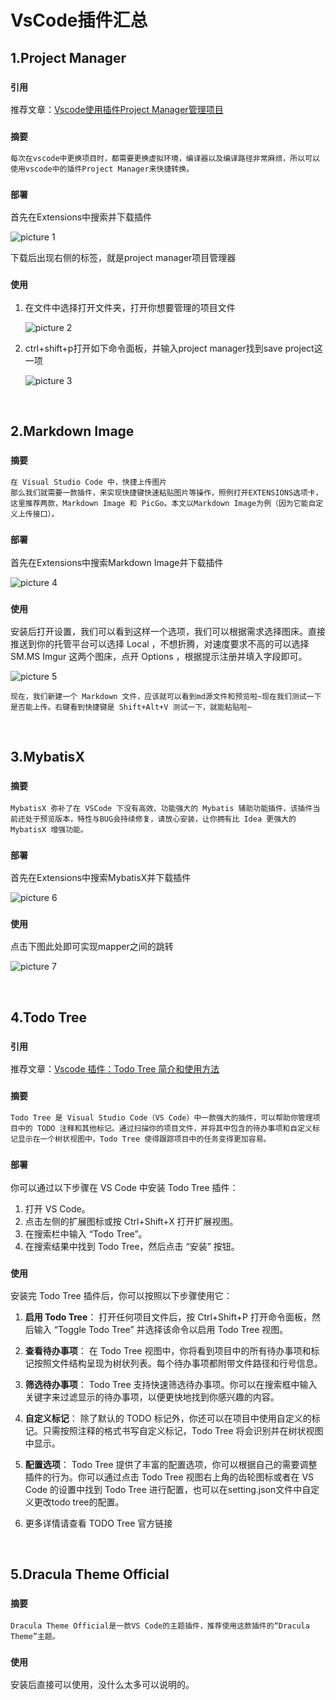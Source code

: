 # VsCode插件汇总

## 1.Project Manager

### `引用`

推荐文章：[Vscode使用插件Project Manager管理项目](https://blog.csdn.net/weixin_39493668/article/details/127071322)

### `摘要`

```
每次在vscode中更换项目时，都需要更换虚拟环境，编译器以及编译路径非常麻烦，所以可以使用vscode中的插件Project Manager来快捷转换。
```

### `部署`

首先在Extensions中搜索并下载插件

![picture 1](../images/7cf4288544437beb10b3a3ce85222d27627ee9bcab6bd2b8b1ac296f34f20485.png)  

下载后出现右侧的标签，就是project manager项目管理器

### `使用`

1. 在文件中选择打开文件夹，打开你想要管理的项目文件

    ![picture 2](../images/db3d469462bec1e2ec57be1f48923f371bb78412d28bfc752a190a40ea4f7737.png)  

2. ctrl+shift+p打开如下命令面板，并输入project manager找到save project这一项
   
    ![picture 3](../images/939ffa13c35cc8aee9dda8850c7e91fad6e0cb19e9407371d2c2a585d7c5439d.png) 

<br> 

## 2.Markdown Image

### `摘要`

```
在 Visual Studio Code 中，快捷上传图片
那么我们就需要一款插件，来实现快捷键快速粘贴图片等操作，照例打开EXTENSIONS选项卡，这里推荐两款，Markdown Image 和 PicGo。本文以Markdown Image为例（因为它能自定义上传接口）。
```

### `部署`

首先在Extensions中搜索Markdown Image并下载插件

![picture 4](../images/66c737ba25dd7c1f2baaae987ae7c2a8dda2ec1f667bd9de2ac5e10db7526fa0.png) 

### `使用`

安装后打开设置，我们可以看到这样一个选项，我们可以根据需求选择图床。直接推送到你的托管平台可以选择 Local ，不想折腾，对速度要求不高的可以选择 SM.MS Imgur 这两个图床，点开 Options ，根据提示注册并填入字段即可。

![picture 5](../images/31d9b8ca6ed6b5c148a17df82ab06722dd134dcb8a833f84ac81d89695b9588e.png)  

```
现在，我们新建一个 Markdown 文件，应该就可以看到md源文件和预览啦~现在我们测试一下是否能上传。右键看到快捷键是 Shift+Alt+V 测试一下，就能粘贴啦~
```

<br>

## 3.MybatisX

### `摘要`

```
MybatisX 弥补了在 VSCode 下没有高效、功能强大的 Mybatis 辅助功能插件，该插件当前还处于预览版本，特性与BUG会持续修复，请放心安装，让你拥有比 Idea 更强大的 MybatisX 增强功能。
```

### `部署`

首先在Extensions中搜索MybatisX并下载插件

![picture 6](../images/7f82d85a629c3aed6198c43a9b3fdd08e1956636fc000276959b4cc5c1ae06a9.png)  


### `使用`

点击下图此处即可实现mapper之间的跳转

![picture 7](../images/5c206f3e6f5b48808e973f74c84d58adb846614de9e2496585d01a4538505ab1.png)  

<br>

## 4.Todo Tree

### `引用`

推荐文章：[Vscode 插件：Todo Tree 简介和使用方法](https://blog.csdn.net/weixin_52739099/article/details/136619442)

### `摘要`

```
Todo Tree 是 Visual Studio Code（VS Code）中一款强大的插件，可以帮助你管理项目中的 TODO 注释和其他标记。通过扫描你的项目文件，并将其中包含的待办事项和自定义标记显示在一个树状视图中，Todo Tree 使得跟踪项目中的任务变得更加容易。
```

### `部署`

你可以通过以下步骤在 VS Code 中安装 Todo Tree 插件：
1. 打开 VS Code。
2. 点击左侧的扩展图标或按 Ctrl+Shift+X 打开扩展视图。
3. 在搜索栏中输入 “Todo Tree”。
4. 在搜索结果中找到 Todo Tree，然后点击 “安装” 按钮。

### `使用`

安装完 Todo Tree 插件后，你可以按照以下步骤使用它：

1. **启用 Todo Tree**： 打开任何项目文件后，按 Ctrl+Shift+P 打开命令面板，然后输入 “Toggle Todo Tree” 并选择该命令以启用 Todo Tree 视图。

2. **查看待办事项**： 在 Todo Tree 视图中，你将看到项目中的所有待办事项和标记按照文件结构呈现为树状列表。每个待办事项都附带文件路径和行号信息。

3. **筛选待办事项**： Todo Tree 支持快速筛选待办事项。你可以在搜索框中输入关键字来过滤显示的待办事项，以便更快地找到你感兴趣的内容。

4. **自定义标记**： 除了默认的 TODO 标记外，你还可以在项目中使用自定义的标记。只需按照注释的格式书写自定义标记，Todo Tree 将会识别并在树状视图中显示。

5. **配置选项**： Todo Tree 提供了丰富的配置选项，你可以根据自己的需要调整插件的行为。你可以通过点击 Todo Tree 视图右上角的齿轮图标或者在 VS Code 的设置中找到 Todo Tree 进行配置，也可以在setting.json文件中自定义更改todo tree的配置。

6. 更多详情请查看 TODO Tree 官方链接

<br>

## 5.Dracula Theme Official

### `摘要`

```
Dracula Theme Official是一款VS Code的主题插件，推荐使用这款插件的“Dracula Theme”主题。
```

### `使用`

安装后直接可以使用，没什么太多可以说明的。